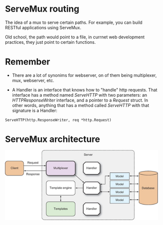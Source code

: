 ServeMux routing
======================

The idea of a mux to serve certain paths. For example, you can build RESTful applications
using ServeMux.

Old school, the path would point to a file, in currnet web
development practices, they just point to certain functions.

Remember
========

* There are a lot of synonims for webserver, on of them being multiplexer, mux, webserver, etc.

* A Handler is an interface that knows how to "handle" http requests. That interface has a method named
*ServeHTTP* with two parameters: an *HTTPResponseWriter* interface, and a pointer to a *Request* struct.
In other words, anything that has a method called *ServeHTTP* with that signature is a Handler:

```
ServeHTTP(http.ResponseWriter, req *http.Request)
```

ServeMux architecture
=====================

![Arch](./05_routing/handler_arch.jpg?raw=true "servemux_arch")
